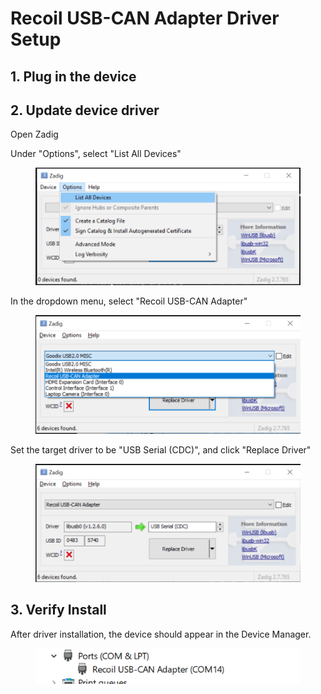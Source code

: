 # Recoil USB-CAN Adapter Driver Setup

## 1. Plug in the device





## 2. Update device driver

Open Zadig

Under "Options", select "List All Devices"

<figure><img src="../.gitbook/assets/image (9).png" alt=""><figcaption></figcaption></figure>



In the dropdown menu, select "Recoil USB-CAN Adapter"

<figure><img src="../.gitbook/assets/image (11).png" alt=""><figcaption></figcaption></figure>

Set the target driver to be "USB Serial (CDC)", and click "Replace Driver"

<figure><img src="../.gitbook/assets/image (1) (1).png" alt=""><figcaption></figcaption></figure>

## 3. Verify Install

After driver installation, the device should appear in the Device Manager.

<figure><img src="../.gitbook/assets/image (1).png" alt=""><figcaption></figcaption></figure>

